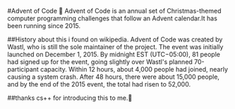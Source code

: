 #Advent of Code 🤠
  Advent of Code is an annual set of Christmas-themed computer programming challenges that follow an Advent calendar.It has been running since 2015.

##History about this i found on wikipedia.
  Advent of Code was created by Wastl, who is still the sole maintainer of the project.
  The event was initially launched on December 1, 2015. By midnight EST (UTC−05:00), 81 people had signed up for the event, going slightly over Wastl's planned 70-participant capacity. Within 12 hours, about 4,000 people had joined, nearly causing a system crash. After 48 hours, there were about 15,000 people, and by the end of the 2015 event, the total had risen to 52,000.

  ##thanks cs++ for introducing this to me.🤝
